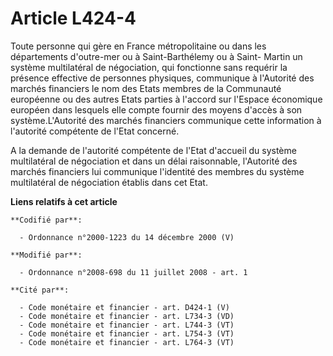 # Article L424-4

Toute personne qui gère en France métropolitaine ou dans les     départements d'outre-mer ou à Saint-Barthélemy ou à Saint-
Martin un système multilatéral de négociation, qui fonctionne sans requérir la présence effective de personnes physiques,
communique à l'Autorité des marchés financiers le nom des Etats membres de la Communauté européenne ou des autres Etats
parties à l'accord sur l'Espace économique européen dans lesquels elle compte fournir des moyens d'accès à son
système.L'Autorité des marchés financiers communique cette information à l'autorité compétente de l'Etat concerné.

A la demande de l'autorité compétente de l'Etat d'accueil du système multilatéral de négociation et dans un délai
raisonnable, l'Autorité des marchés financiers lui communique l'identité des membres du système multilatéral de négociation
établis dans cet Etat.

**Liens relatifs à cet article**

	**Codifié par**:

	  - Ordonnance n°2000-1223 du 14 décembre 2000 (V)

	**Modifié par**:

	  - Ordonnance n°2008-698 du 11 juillet 2008 - art. 1

	**Cité par**:

	  - Code monétaire et financier - art. D424-1 (V)
	  - Code monétaire et financier - art. L734-3 (VD)
	  - Code monétaire et financier - art. L744-3 (VT)
	  - Code monétaire et financier - art. L754-3 (VT)
	  - Code monétaire et financier - art. L764-3 (VT)

